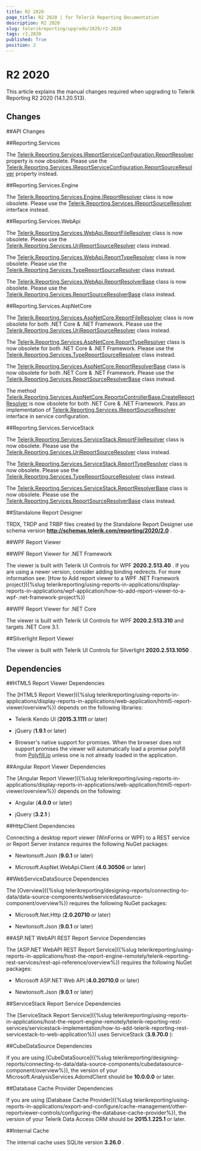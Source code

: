 ```yaml
---
title: R2 2020
page_title: R2 2020 | for Telerik Reporting Documentation
description: R2 2020
slug: telerikreporting/upgrade/2020/r2-2020
tags: r2,2020
published: True
position: 2
---
```


# R2 2020



This article explains the manual changes required when upgrading to Telerik Reporting R2 2020 (14.1.20.513).

## Changes

##API Changes

##Reporting.Services

The  [Telerik.Reporting.Services.IReportServiceConfiguration.ReportResolver](/reporting/api/Telerik.Reporting.Services.IReportServiceConfiguration#Telerik_Reporting_Services_IReportServiceConfiguration_ReportResolver)  property is now obsolete. Please use the  [Telerik.Reporting.Services.IReportServiceConfiguration.ReportSourceResolver](/reporting/api/Telerik.Reporting.Services.IReportServiceConfiguration#Telerik_Reporting_Services_IReportServiceConfiguration_ReportSourceResolver)  property instead.                   

##Reporting.Services.Engine

The  [Telerik.Reporting.Services.Engine.IReportResolver](/reporting/api/Telerik.Reporting.Services.Engine.IReportResolver)  class is now obsolete. Please use the  [Telerik.Reporting.Services.IReportSourceResolver](/reporting/api/Telerik.Reporting.Services.IReportSourceResolver)  interface instead.                   

##Reporting.Services.WebApi

The  [Telerik.Reporting.Services.WebApi.ReportFileResolver](/reporting/api/Telerik.Reporting.Services.WebApi.ReportFileResolver)  class is now obsolete. Please use the  [Telerik.Reporting.Services.UriReportSourceResolver](/reporting/api/Telerik.Reporting.Services.UriReportSourceResolver)  class instead.                   

The  [Telerik.Reporting.Services.WebApi.ReportTypeResolver](/reporting/api/Telerik.Reporting.Services.WebApi.ReportTypeResolver)  class is now obsolete. Please use the  [Telerik.Reporting.Services.TypeReportSourceResolver](/reporting/api/Telerik.Reporting.Services.TypeReportSourceResolver)  class instead.                   

The  [Telerik.Reporting.Services.WebApi.ReportResolverBase](/reporting/api/Telerik.Reporting.Services.WebApi.ReportResolverBase)  class is now obsolete. Please use the  [Telerik.Reporting.Services.ReportSourceResolverBase](/reporting/api/Telerik.Reporting.Services.ReportSourceResolverBase)  class instead.                   

##Reporting.Services.AspNetCore

The  [Telerik.Reporting.Services.AspNetCore.ReportFileResolver](/reporting/api/Telerik.Reporting.Services.AspNetCore.ReportFileResolver)  class is now obsolete for both .NET Core & .NET Framework. Please use the  [Telerik.Reporting.Services.UriReportSourceResolver](/reporting/api/Telerik.Reporting.Services.UriReportSourceResolver)  class instead.                   

The  [Telerik.Reporting.Services.AspNetCore.ReportTypeResolver](/reporting/api/Telerik.Reporting.Services.AspNetCore.ReportTypeResolver)  class is now obsolete for both .NET Core & .NET Framework. Please use the  [Telerik.Reporting.Services.TypeReportSourceResolver](/reporting/api/Telerik.Reporting.Services.TypeReportSourceResolver)  class instead.                   

The  [Telerik.Reporting.Services.AspNetCore.ReportResolverBase](/reporting/api/Telerik.Reporting.Services.AspNetCore.ReportResolverBase)  class is now obsolete for both .NET Core & .NET Framework. Please use the  [Telerik.Reporting.Services.ReportSourceResolverBase](/reporting/api/Telerik.Reporting.Services.ReportSourceResolverBase)  class instead.                   

The method  [Telerik.Reporting.Services.AspNetCore.ReportsControllerBase.CreateReportResolver](/reporting/api/Telerik.Reporting.Services.AspNetCore.ReportsControllerBase#Telerik_Reporting_Services_AspNetCore_ReportsControllerBase_CreateReportResolver)  is now obsolete for both .NET Core & .NET Framework. Pass an implementation of  [Telerik.Reporting.Services.IReportSourceResolver](/reporting/api/Telerik.Reporting.Services.IReportSourceResolver)  interface in service configuration.                   

##Reporting.Services.ServiceStack

The  [Telerik.Reporting.Services.ServiceStack.ReportFileResolver](/reporting/api/Telerik.Reporting.Services.ServiceStack.ReportFileResolver)  class is now obsolete. Please use the  [Telerik.Reporting.Services.UriReportSourceResolver](/reporting/api/Telerik.Reporting.Services.UriReportSourceResolver)  class instead.                   

The  [Telerik.Reporting.Services.ServiceStack.ReportTypeResolver](/reporting/api/Telerik.Reporting.Services.ServiceStack.ReportTypeResolver)  class is now obsolete. Please use the  [Telerik.Reporting.Services.TypeReportSourceResolver](/reporting/api/Telerik.Reporting.Services.TypeReportSourceResolver)  class instead.                   

The  [Telerik.Reporting.Services.ServiceStack.ReportResolverBase](/reporting/api/Telerik.Reporting.Services.ServiceStack.ReportResolverBase)  class is now obsolete. Please use the  [Telerik.Reporting.Services.ReportSourceResolverBase](/reporting/api/Telerik.Reporting.Services.ReportSourceResolverBase)  class instead.                   

##Standalone Report Designer

TRDX, TRDP and TRBP files created by the Standalone Report Designer use schema version                 __http://schemas.telerik.com/reporting/2020/2.0__ .               

##WPF Report Viewer

##WPF Report Viewer for .NET Framework

The viewer is built with Telerik UI Controls for WPF __2020.2.513.40__ .                     If you are using a newer version, consider adding binding redirects. For more information see:                     [How to Add report viewer to a WPF .NET Framework project]({%slug telerikreporting/using-reports-in-applications/display-reports-in-applications/wpf-application/how-to-add-report-viewer-to-a-wpf-.net-framework-project%})

##WPF Report Viewer for .NET Core

The viewer is built with Telerik UI Controls for WPF __2020.2.513.310__  and targets .NET Core 3.1.                   

##Silverlight Report Viewer

The viewer is built with Telerik UI Controls for Silverlight __2020.2.513.1050__ .               

## Dependencies

##HTML5 Report Viewer Dependencies

The [HTML5 Report Viewer]({%slug telerikreporting/using-reports-in-applications/display-reports-in-applications/web-application/html5-report-viewer/overview%}) depends on the following libraries:               

* Telerik Kendo UI (__2015.3.1111__  or later)                   

* jQuery (__1.9.1__  or later)                   

* Browser's native support for promises. When the browser does not support promises                     the viewer will automatically load a promise polyfill from  [Polyfill.io](https://polyfill.io)  unless one is not already loaded in the application.                   

##Angular Report Viewer Dependencies

The [Angular Report Viewer]({%slug telerikreporting/using-reports-in-applications/display-reports-in-applications/web-application/html5-report-viewer/overview%}) depends on the following:               

* Angular (__4.0.0__  or later)                   

* jQuery (__3.2.1__ )                   

##HttpClient Dependencies

Connecting a desktop report viewer (WinForms or WPF) to a REST service or Report Server instance requires the following NuGet packages:               

* Newtonsoft.Json (__9.0.1__  or later)                   

* Microsoft.AspNet.WebApi.Client (__4.0.30506__  or later)                   

##WebServiceDataSource Dependencies

The [Overview]({%slug telerikreporting/designing-reports/connecting-to-data/data-source-components/webservicedatasource-component/overview%}) requires the following NuGet packages:               

* Microsoft.Net.Http (__2.0.20710__  or later)                   

* Newtonsoft.Json (__9.0.1__  or later)                   

##ASP.NET WebAPI REST Report Service Dependencies

The [ASP.NET WebAPI REST Report Service]({%slug telerikreporting/using-reports-in-applications/host-the-report-engine-remotely/telerik-reporting-rest-services/rest-api-reference/overview%}) requires the following NuGet packages:               

* Microsoft ASP.NET Web API (__4.0.20710.0__  or later)                   

* Newtonsoft.Json (__9.0.1__  or later)                   

##ServiceStack Report Service Dependencies

The [ServiceStack Report Service]({%slug telerikreporting/using-reports-in-applications/host-the-report-engine-remotely/telerik-reporting-rest-services/servicestack-implementation/how-to-add-telerik-reporting-rest-servicestack-to-web-application%}) uses                 ServiceStack (__3.9.70.0__ ):               

##CubeDataSource Dependencies

If you are using [CubeDataSource]({%slug telerikreporting/designing-reports/connecting-to-data/data-source-components/cubedatasource-component/overview%}), the version of your                 Microsoft.AnalysisServices.AdomdClient should be __10.0.0.0__  or later.               

##Database Cache Provider Dependencies

If you are using [Database Cache Provider]({%slug telerikreporting/using-reports-in-applications/export-and-configure/cache-management/other-reportviewer-controls/configuring-the-database-cache-provider%}), the version of your                 Telerik Data Access ORM should be __2015.1.225.1__  or later.               

##Internal Cache

The internal cache uses SQLite version __3.26.0__ .

